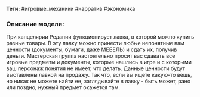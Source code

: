 **Теги:** #игровые_механики #нарратив #экономика
### Описание модели:
При канцелярии Редании функционирует лавка, в которой можно купить разные товары. В эту лавку можно принести любые непонятные вам ценности (документы, бумаги, даже МЕБЕЛЬ) и сдать их, получив деньги. Мастерская группа настоятельно просит вас сдавать все игровые предметы и документы, которые нашлись в игре и с которыми ваш персонаж понятия не имеет, что делать. Данные ценности будут выставлены лавкой на продажу. Так что, если вы ищете какую-то вещь, но никак не можете найти ее, заглядывайте в лавку - быть может, рано или поздно, нужный предмет окажется там.